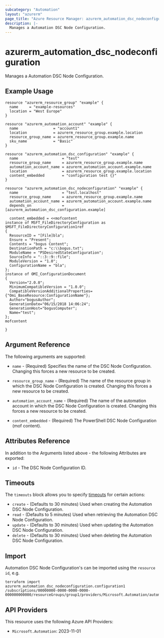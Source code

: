 ```yaml
---
subcategory: "Automation"
layout: "azurerm"
page_title: "Azure Resource Manager: azurerm_automation_dsc_nodeconfiguration"
description: |-
  Manages a Automation DSC Node Configuration.
---
```


# azurerm_automation_dsc_nodeconfiguration

Manages a Automation DSC Node Configuration.

## Example Usage

```hcl
resource "azurerm_resource_group" "example" {
  name     = "example-resources"
  location = "West Europe"
}

resource "azurerm_automation_account" "example" {
  name                = "account1"
  location            = azurerm_resource_group.example.location
  resource_group_name = azurerm_resource_group.example.name
  sku_name            = "Basic"
}

resource "azurerm_automation_dsc_configuration" "example" {
  name                    = "test"
  resource_group_name     = azurerm_resource_group.example.name
  automation_account_name = azurerm_automation_account.example.name
  location                = azurerm_resource_group.example.location
  content_embedded        = "configuration test {}"
}

resource "azurerm_automation_dsc_nodeconfiguration" "example" {
  name                    = "test.localhost"
  resource_group_name     = azurerm_resource_group.example.name
  automation_account_name = azurerm_automation_account.example.name
  depends_on              = [azurerm_automation_dsc_configuration.example]

  content_embedded = <<mofcontent
instance of MSFT_FileDirectoryConfiguration as $MSFT_FileDirectoryConfiguration1ref
{
  ResourceID = "[File]bla";
  Ensure = "Present";
  Contents = "bogus Content";
  DestinationPath = "c:\\bogus.txt";
  ModuleName = "PSDesiredStateConfiguration";
  SourceInfo = "::3::9::file";
  ModuleVersion = "1.0";
  ConfigurationName = "bla";
};
instance of OMI_ConfigurationDocument
{
  Version="2.0.0";
  MinimumCompatibleVersion = "1.0.0";
  CompatibleVersionAdditionalProperties= {"Omi_BaseResource:ConfigurationName"};
  Author="bogusAuthor";
  GenerationDate="06/15/2018 14:06:24";
  GenerationHost="bogusComputer";
  Name="test";
};
mofcontent

}
```

## Argument Reference

The following arguments are supported:

* `name` - (Required) Specifies the name of the DSC Node Configuration. Changing this forces a new resource to be created.

* `resource_group_name` - (Required) The name of the resource group in which the DSC Node Configuration is created. Changing this forces a new resource to be created.

* `automation_account_name` - (Required) The name of the automation account in which the DSC Node Configuration is created. Changing this forces a new resource to be created.

* `content_embedded` - (Required) The PowerShell DSC Node Configuration (mof content).

## Attributes Reference

In addition to the Arguments listed above - the following Attributes are exported:

* `id` - The DSC Node Configuration ID.

## Timeouts

The `timeouts` block allows you to specify [timeouts](https://www.terraform.io/language/resources/syntax#operation-timeouts) for certain actions:

* `create` - (Defaults to 30 minutes) Used when creating the Automation DSC Node Configuration.
* `read` - (Defaults to 5 minutes) Used when retrieving the Automation DSC Node Configuration.
* `update` - (Defaults to 30 minutes) Used when updating the Automation DSC Node Configuration.
* `delete` - (Defaults to 30 minutes) Used when deleting the Automation DSC Node Configuration.

## Import

Automation DSC Node Configuration's can be imported using the `resource id`, e.g.

```shell
terraform import azurerm_automation_dsc_nodeconfiguration.configuration1 /subscriptions/00000000-0000-0000-0000-000000000000/resourceGroups/group1/providers/Microsoft.Automation/automationAccounts/account1/nodeConfigurations/configuration1
```

## API Providers
<!-- This section is generated, changes will be overwritten -->
This resource uses the following Azure API Providers:

* `Microsoft.Automation`: 2023-11-01
